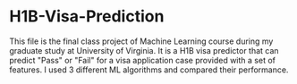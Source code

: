 # H1B-Visa-Prediction

This file is the final class project of Machine Learning course during my graduate study at University of Virginia. It is a H1B visa predictor that can predict "Pass" or "Fail" for a visa application case provided with a set of features. I used 3 different ML algorithms and compared their performance.
